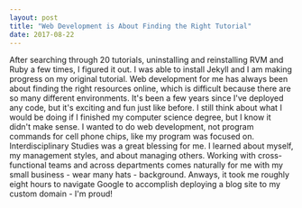 ```yaml
---
layout: post
title: "Web Development is About Finding the Right Tutorial"
date: 2017-08-22
---
```


After searching through 20 tutorials, uninstalling and reinstalling RVM and Ruby a few times, I figured it out. I was able to install Jekyll and I am making progress on my original tutorial. Web development for me has always been about finding the right resources online, which is difficult because there are so many different environments. It's been a few years since I've deployed any code, but it's exciting and fun just like before. I still think about what I would be doing if I finished my computer science degree, but I know it didn't make sense. I wanted to do web development, not program commands for cell phone chips, like my program was focused on. Interdisciplinary Studies was a great blessing for me. I learned about myself, my management styles, and about managing others. Working with cross-functional teams and across departments comes naturally for me with my small business - wear many hats - background. Anways, it took me roughly eight hours to navigate Google to accomplish deploying a blog site to my custom domain - I'm proud!

